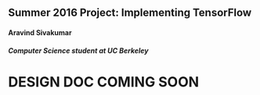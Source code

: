 ## Summer 2016 Project: Implementing TensorFlow
#### Aravind Sivakumar
##### Computer Science student at UC Berkeley

# DESIGN DOC COMING SOON

